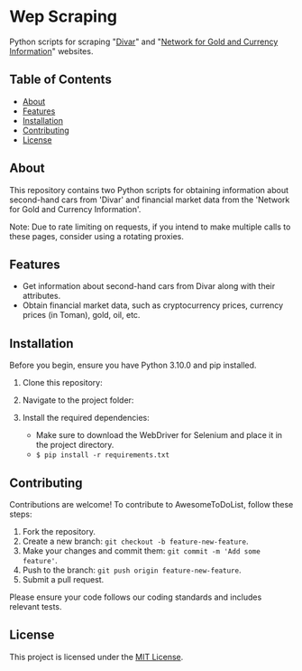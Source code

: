 # Wep Scraping

Python scripts for scraping "[Divar](https://divar.ir/)" and "[Network for Gold and Currency Information](https://www.tgju.org/)" websites.

## Table of Contents
- [About](#about)
- [Features](#features)
- [Installation](#installation)
- [Contributing](#contributing)
- [License](#license)

## About

This repository contains two Python scripts for obtaining information about second-hand cars from 'Divar' and financial market data from the 'Network for Gold and Currency Information'.

Note: Due to rate limiting on requests, if you intend to make multiple calls to these pages, consider using a rotating proxies.

## Features

- Get information about second-hand cars from Divar along with their attributes.
- Obtain financial market data, such as cryptocurrency prices, currency prices (in Toman), gold, oil, etc.

## Installation

Before you begin, ensure you have Python 3.10.0 and pip installed.

1. Clone this repository:

2. Navigate to the project folder:
  
3. Install the required dependencies:
   - Make sure to download the WebDriver for Selenium and place it in the project directory.
   - `$ pip install -r requirements.txt`

## Contributing

Contributions are welcome! To contribute to AwesomeToDoList, follow these steps:

1. Fork the repository.
2. Create a new branch: `git checkout -b feature-new-feature`.
3. Make your changes and commit them: `git commit -m 'Add some feature'`.
4. Push to the branch: `git push origin feature-new-feature`.
5. Submit a pull request.

Please ensure your code follows our coding standards and includes relevant tests.

## License

This project is licensed under the [MIT License](LICENSE).



